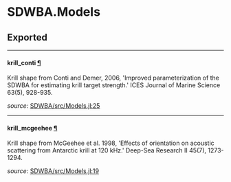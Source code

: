 # SDWBA.Models

## Exported

---

<a id="global__krill_conti.1" class="lexicon_definition"></a>
#### krill_conti [¶](#global__krill_conti.1)
Krill shape from Conti and Demer, 2006, 'Improved parameterization of the SDWBA for 
estimating krill target strength.' ICES Journal of Marine Science 63(5), 928-935.


*source:*
[SDWBA/src/Models.jl:25](https://github.com/ElOceanografo/SDWBA.jl/tree/b2e8b4671db60174a074ff782d01dc9c78858d06/src/Models.jl#L25)

---

<a id="global__krill_mcgeehee.1" class="lexicon_definition"></a>
#### krill_mcgeehee [¶](#global__krill_mcgeehee.1)
Krill shape from McGeehee et al. 1998, 'Effects of orientation on acoustic scattering
from Antarctic krill at 120 kHz.' Deep-Sea Research II 45(7), 1273-1294.


*source:*
[SDWBA/src/Models.jl:19](https://github.com/ElOceanografo/SDWBA.jl/tree/b2e8b4671db60174a074ff782d01dc9c78858d06/src/Models.jl#L19)

